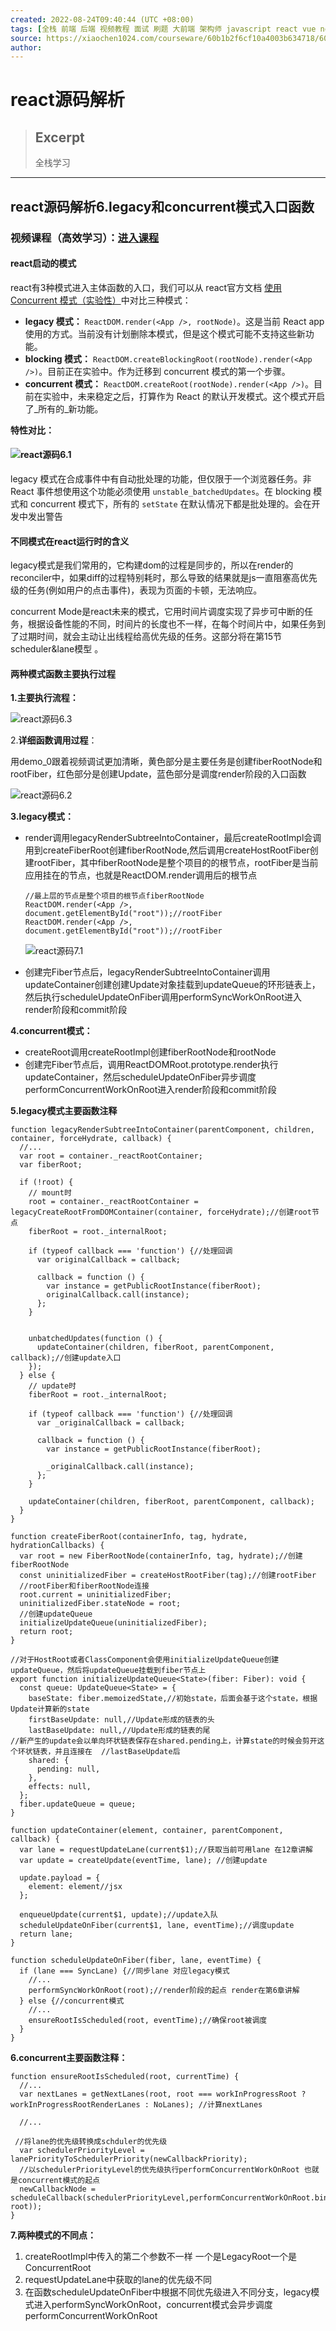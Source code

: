 ```yaml
---
created: 2022-08-24T09:40:44 (UTC +08:00)
tags: [全栈 前端 后端 视频教程 面试 刷题 大前端 架构师 javascript react vue nodejs webpack]
source: https://xiaochen1024.com/courseware/60b1b2f6cf10a4003b634718/60b1b31ccf10a4003b63471a
author: 
---
```


# react源码解析

> ## Excerpt
> 全栈学习

---
## react源码解析6.legacy和concurrent模式入口函数

### 视频课程（高效学习）：[进入课程](https://xiaochen1024.com/series/60b1b600712e370039088e24/60b1b636712e370039088e25)

#### react启动的模式

react有3种模式进入主体函数的入口，我们可以从 react官方文档 [使用 Concurrent 模式（实验性）](https://zh-hans.reactjs.org/docs/concurrent-mode-adoption.html#feature-comparison)中对比三种模式：

-   **legacy 模式：** `ReactDOM.render(<App />, rootNode)`。这是当前 React app 使用的方式。当前没有计划删除本模式，但是这个模式可能不支持这些新功能。
-   **blocking 模式：** `ReactDOM.createBlockingRoot(rootNode).render(<App />)`。目前正在实验中。作为迁移到 concurrent 模式的第一个步骤。
-   **concurrent 模式：** `ReactDOM.createRoot(rootNode).render(<App />)`。目前在实验中，未来稳定之后，打算作为 React 的默认开发模式。这个模式开启了_所有的_新功能。

**特性对比：**

#### ![react源码6.1](https://xiaochen1024.com/20210529105705.png)

legacy 模式在合成事件中有自动批处理的功能，但仅限于一个浏览器任务。非 React 事件想使用这个功能必须使用 `unstable_batchedUpdates`。在 blocking 模式和 concurrent 模式下，所有的 `setState` 在默认情况下都是批处理的。会在开发中发出警告

#### 不同模式在react运行时的含义

legacy模式是我们常用的，它构建dom的过程是同步的，所以在render的reconciler中，如果diff的过程特别耗时，那么导致的结果就是js一直阻塞高优先级的任务(例如用户的点击事件)，表现为页面的卡顿，无法响应。

concurrent Mode是react未来的模式，它用时间片调度实现了异步可中断的任务，根据设备性能的不同，时间片的长度也不一样，在每个时间片中，如果任务到了过期时间，就会主动让出线程给高优先级的任务。这部分将在第15节 scheduler&lane模型 。

#### 两种模式函数主要执行过程

**1.主要执行流程：**

![react源码6.3](https://xiaochen1024.com/20210529105709.png)

2.**详细函数调用过程**：

用demo\_0跟着视频调试更加清晰，黄色部分是主要任务是创建fiberRootNode和rootFiber，红色部分是创建Update，蓝色部分是调度render阶段的入口函数

![react源码6.2](https://xiaochen1024.com/20210529105712.png)

**3.legacy模式：**

-   render调用legacyRenderSubtreeIntoContainer，最后createRootImpl会调用到createFiberRoot创建fiberRootNode,然后调用createHostRootFiber创建rootFiber，其中fiberRootNode是整个项目的的根节点，rootFiber是当前应用挂在的节点，也就是ReactDOM.render调用后的根节点
    
    ```
    //最上层的节点是整个项目的根节点fiberRootNode
    ReactDOM.render(<App />, document.getElementById("root"));//rootFiber
    ReactDOM.render(<App />, document.getElementById("root"));//rootFiber
    ```
    
    ![react源码7.1](https://xiaochen1024.com/20210529105717.png)
    
-   创建完Fiber节点后，legacyRenderSubtreeIntoContainer调用updateContainer创建创建Update对象挂载到updateQueue的环形链表上，然后执行scheduleUpdateOnFiber调用performSyncWorkOnRoot进入render阶段和commit阶段
    

**4.concurrent模式：**

-   createRoot调用createRootImpl创建fiberRootNode和rootNode
-   创建完Fiber节点后，调用ReactDOMRoot.prototype.render执行updateContainer，然后scheduleUpdateOnFiber异步调度performConcurrentWorkOnRoot进入render阶段和commit阶段

**5.legacy模式主要函数注释**

```
function legacyRenderSubtreeIntoContainer(parentComponent, children, container, forceHydrate, callback) {
  //...
  var root = container._reactRootContainer;
  var fiberRoot;

  if (!root) {
    // mount时
    root = container._reactRootContainer = legacyCreateRootFromDOMContainer(container, forceHydrate);//创建root节点
    fiberRoot = root._internalRoot;

    if (typeof callback === 'function') {//处理回调
      var originalCallback = callback;

      callback = function () {
        var instance = getPublicRootInstance(fiberRoot);
        originalCallback.call(instance);
      };
    } 


    unbatchedUpdates(function () {
      updateContainer(children, fiberRoot, parentComponent, callback);//创建update入口
    });
  } else {
    // update时
    fiberRoot = root._internalRoot;

    if (typeof callback === 'function') {//处理回调
      var _originalCallback = callback;

      callback = function () {
        var instance = getPublicRootInstance(fiberRoot);

        _originalCallback.call(instance);
      };
    } 
    
    updateContainer(children, fiberRoot, parentComponent, callback);
  }
}
```

```
function createFiberRoot(containerInfo, tag, hydrate, hydrationCallbacks) {
  var root = new FiberRootNode(containerInfo, tag, hydrate);//创建fiberRootNode
  const uninitializedFiber = createHostRootFiber(tag);//创建rootFiber
  //rootFiber和fiberRootNode连接
  root.current = uninitializedFiber;
  uninitializedFiber.stateNode = root;
  //创建updateQueue
  initializeUpdateQueue(uninitializedFiber);
  return root;
}

//对于HostRoot或者ClassComponent会使用initializeUpdateQueue创建updateQueue，然后将updateQueue挂载到fiber节点上
export function initializeUpdateQueue<State>(fiber: Fiber): void {
  const queue: UpdateQueue<State> = {
    baseState: fiber.memoizedState,//初始state，后面会基于这个state，根据Update计算新的state
    firstBaseUpdate: null,//Update形成的链表的头
    lastBaseUpdate: null,//Update形成的链表的尾
//新产生的update会以单向环状链表保存在shared.pending上，计算state的时候会剪开这个环状链表，并且连接在  //lastBaseUpdate后
    shared: {
      pending: null,
    },
    effects: null,
  };
  fiber.updateQueue = queue;
}
```

```
function updateContainer(element, container, parentComponent, callback) {
  var lane = requestUpdateLane(current$1);//获取当前可用lane 在12章讲解
  var update = createUpdate(eventTime, lane); //创建update

  update.payload = {
    element: element//jsx
  };

  enqueueUpdate(current$1, update);//update入队
  scheduleUpdateOnFiber(current$1, lane, eventTime);//调度update
  return lane;
}
```

```
function scheduleUpdateOnFiber(fiber, lane, eventTime) {
  if (lane === SyncLane) {//同步lane 对应legacy模式
    //...
    performSyncWorkOnRoot(root);//render阶段的起点 render在第6章讲解
  } else {//concurrent模式
    //...
    ensureRootIsScheduled(root, eventTime);//确保root被调度
  } 
}
```

**6.concurrent主要函数注释：**

```
function ensureRootIsScheduled(root, currentTime) {
  //...
  var nextLanes = getNextLanes(root, root === workInProgressRoot ? workInProgressRootRenderLanes : NoLanes); //计算nextLanes

  //...

 //将lane的优先级转换成schduler的优先级
  var schedulerPriorityLevel = lanePriorityToSchedulerPriority(newCallbackPriority);
  //以schedulerPriorityLevel的优先级执行performConcurrentWorkOnRoot 也就是concurrent模式的起点
  newCallbackNode =   scheduleCallback(schedulerPriorityLevel,performConcurrentWorkOnRoot.bind(null, root));
}
```

**7.两种模式的不同点：**

1.  createRootImpl中传入的第二个参数不一样 一个是LegacyRoot一个是ConcurrentRoot
2.  requestUpdateLane中获取的lane的优先级不同
3.  在函数scheduleUpdateOnFiber中根据不同优先级进入不同分支，legacy模式进入performSyncWorkOnRoot，concurrent模式会异步调度performConcurrentWorkOnRoot
